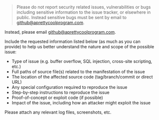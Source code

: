 <!--
	u251022
-->

> Please do not report security related issues, vulnerabilities or bugs including sensitive information to the issue tracker, or elsewhere in public. Instead sensitive bugs must be sent by email to <github@aprettycoolprogram.com>.


Instead, please email <github@aprettycoolprogram.com>.

Include the requested information listed below (as much as you can provide) to help us better understand the nature and scope of the possible issue:

* Type of issue (e.g. buffer overflow, SQL injection, cross-site scripting, etc.)
* Full paths of source file(s) related to the manifestation of the issue
* The location of the affected source code (tag/branch/commit or direct URL)
* Any special configuration required to reproduce the issue
* Step-by-step instructions to reproduce the issue
* Proof-of-concept or exploit code (if possible)
* Impact of the issue, including how an attacker might exploit the issue

Please attach any relevant log files, screenshots, etc.
